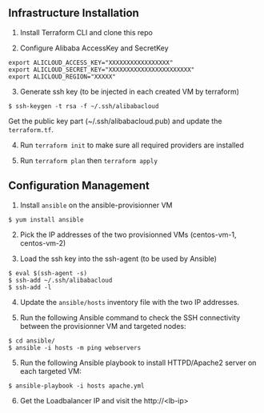 ## Infrastructure Installation

1. Install Terraform CLI and clone this repo

2. Configure Alibaba AccessKey and SecretKey

```
export ALICLOUD_ACCESS_KEY="XXXXXXXXXXXXXXXXX"
export ALICLOUD_SECRET_KEY="XXXXXXXXXXXXXXXXXXXXXXX"
export ALICLOUD_REGION="XXXXX"
```

3. Generate ssh key (to be injected in each created VM by terraform)

```
$ ssh-keygen -t rsa -f ~/.ssh/alibabacloud
```

Get the public key part (~/.ssh/alibabacloud.pub) and update the `terraform.tf`.

4. Run `terraform init` to make sure all required providers are installed

5. Run `terraform plan` then `terraform apply`

## Configuration Management

1. Install `ansible` on the ansible-provisionner VM

```
$ yum install ansible
```

2. Pick the IP addresses of the two provisionned VMs (centos-vm-1, centos-vm-2)

3. Load the ssh key into the ssh-agent (to be used by Ansible)

```
$ eval $(ssh-agent -s)
$ ssh-add ~/.ssh/alibabacloud
$ ssh-add -l
```

4. Update the `ansible/hosts` inventory file with the two IP addresses.

5. Run the following Ansible command to check the SSH connectivity between the provisionner VM and targeted nodes:

```
$ cd ansible/
$ ansible -i hosts -m ping webservers
```

5. Run the following Ansible playbook to install HTTPD/Apache2 server on each targeted VM:

```
$ ansible-playbook -i hosts apache.yml
```

6. Get the Loadbalancer IP and visit the http://\<lb-ip\>
